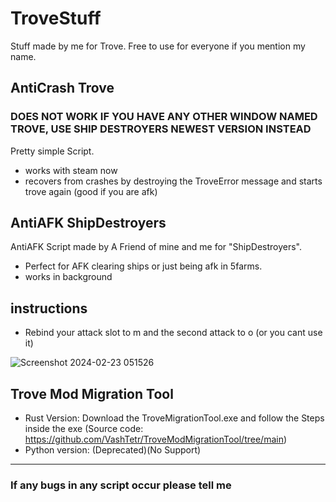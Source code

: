 # TroveStuff
Stuff made by me for Trove.
Free to use for everyone if you mention my name.

## AntiCrash Trove
### DOES NOT WORK IF YOU HAVE ANY OTHER WINDOW NAMED TROVE, USE SHIP DESTROYERS NEWEST VERSION INSTEAD
Pretty simple Script.
- works with steam now
- recovers from crashes by destroying the TroveError message and starts trove again (good if you are afk)

## AntiAFK ShipDestroyers
AntiAFK Script made by A Friend of mine and me for "ShipDestroyers". 
- Perfect for AFK clearing ships or just being afk in 5farms.
- works in background

## instructions
- Rebind your attack slot to m and the second attack to o (or you cant use it)

![Screenshot 2024-02-23 051526](https://github.com/VashTetr/TroveStuff/assets/141316151/5fdac6a9-258d-4eaf-96b9-4bbd83b91c1b)

## Trove Mod Migration Tool 

- Rust Version: Download the TroveMigrationTool.exe and follow the Steps inside the exe (Source code: https://github.com/VashTetr/TroveModMigrationTool/tree/main)
- Python version: (Deprecated)(No Support)

----
### If any bugs in any script occur please tell me
